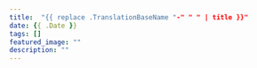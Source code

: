```yaml
---
title:  "{{ replace .TranslationBaseName "-" " " | title }}"
date: {{ .Date }}
tags: []
featured_image: ""
description: ""
---
```



